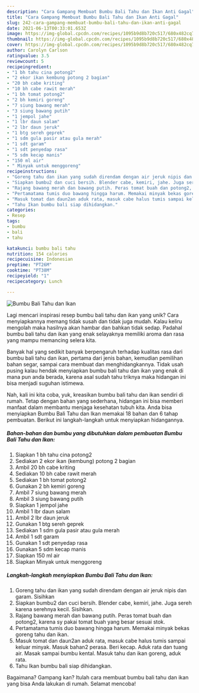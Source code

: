 ```yaml
---
description: "Cara Gampang Membuat Bumbu Bali Tahu dan Ikan Anti Gagal"
title: "Cara Gampang Membuat Bumbu Bali Tahu dan Ikan Anti Gagal"
slug: 242-cara-gampang-membuat-bumbu-bali-tahu-dan-ikan-anti-gagal
date: 2021-06-13T00:33:01.653Z
image: https://img-global.cpcdn.com/recipes/1095b9d8b720c517/680x482cq70/bumbu-bali-tahu-dan-ikan-foto-resep-utama.jpg
thumbnail: https://img-global.cpcdn.com/recipes/1095b9d8b720c517/680x482cq70/bumbu-bali-tahu-dan-ikan-foto-resep-utama.jpg
cover: https://img-global.cpcdn.com/recipes/1095b9d8b720c517/680x482cq70/bumbu-bali-tahu-dan-ikan-foto-resep-utama.jpg
author: Carolyn Carlson
ratingvalue: 3.5
reviewcount: 5
recipeingredient:
- "1 bh tahu cina potong2"
- "2 ekor ikan kembung potong 2 bagian"
- "20 bh cabe kriting"
- "10 bh cabe rawit merah"
- "1 bh tomat potong2"
- "2 bh kemiri goreng"
- "7 siung bawang merah"
- "3 siung bawang putih"
- "1 jempol jahe"
- "1 lbr daun salam"
- "2 lbr daun jeruk"
- "1 btg sereh geprek"
- "1 sdm gula pasir atau gula merah"
- "1 sdt garam"
- "1 sdt penyedap rasa"
- "5 sdm kecap manis"
- "150 ml air"
- " Minyak untuk menggoreng"
recipeinstructions:
- "Goreng tahu dan ikan yang sudah direndam dengan air jeruk nipis dan garam. Sisihkan"
- "Siapkan bumbu2 dan cuci bersih. Blender cabe, kemiri, jahe. Juga sereh karena serehnya kecil. Sisihkan."
- "Rajang bawang merah dan bawang putih. Peras tomat buah dan potong2, karena sy pakai tomat buah yang besar sesuai stok."
- "Pertamatama tumis duo bawang hingga harum. Memakai minyak bekas goreng tahu dan ikan."
- "Masuk tomat dan daun2an aduk rata, masuk cabe halus tumis sampai keluar minyak. Masuk bahan2 perasa. Beri kecap. Aduk rata dan tuang air. Masak sampai bumbu kental. Masuk tahu dan ikan goreng, aduk rata."
- "Tahu Ikan bumbu bali siap dihidangkan."
categories:
- Resep
tags:
- bumbu
- bali
- tahu

katakunci: bumbu bali tahu 
nutrition: 154 calories
recipecuisine: Indonesian
preptime: "PT26M"
cooktime: "PT38M"
recipeyield: "1"
recipecategory: Lunch

---
```



![Bumbu Bali Tahu dan Ikan](https://img-global.cpcdn.com/recipes/1095b9d8b720c517/680x482cq70/bumbu-bali-tahu-dan-ikan-foto-resep-utama.jpg)

Lagi mencari inspirasi resep bumbu bali tahu dan ikan yang unik? Cara menyiapkannya memang tidak susah dan tidak juga mudah. Kalau keliru mengolah maka hasilnya akan hambar dan bahkan tidak sedap. Padahal bumbu bali tahu dan ikan yang enak selayaknya memiliki aroma dan rasa yang mampu memancing selera kita.

Banyak hal yang sedikit banyak berpengaruh terhadap kualitas rasa dari bumbu bali tahu dan ikan, pertama dari jenis bahan, kemudian pemilihan bahan segar, sampai cara membuat dan menghidangkannya. Tidak usah pusing kalau hendak menyiapkan bumbu bali tahu dan ikan yang enak di mana pun anda berada, karena asal sudah tahu triknya maka hidangan ini bisa menjadi suguhan istimewa.




Nah, kali ini kita coba, yuk, kreasikan bumbu bali tahu dan ikan sendiri di rumah. Tetap dengan bahan yang sederhana, hidangan ini bisa memberi manfaat dalam membantu menjaga kesehatan tubuh kita. Anda bisa menyiapkan Bumbu Bali Tahu dan Ikan memakai 18 bahan dan 6 tahap pembuatan. Berikut ini langkah-langkah untuk menyiapkan hidangannya.

<!--inarticleads1-->

##### Bahan-bahan dan bumbu yang dibutuhkan dalam pembuatan Bumbu Bali Tahu dan Ikan:

1. Siapkan 1 bh tahu cina potong2
1. Sediakan 2 ekor ikan (kembung) potong 2 bagian
1. Ambil 20 bh cabe kriting
1. Sediakan 10 bh cabe rawit merah
1. Sediakan 1 bh tomat potong2
1. Gunakan 2 bh kemiri goreng
1. Ambil 7 siung bawang merah
1. Ambil 3 siung bawang putih
1. Siapkan 1 jempol jahe
1. Ambil 1 lbr daun salam
1. Ambil 2 lbr daun jeruk
1. Gunakan 1 btg sereh geprek
1. Sediakan 1 sdm gula pasir atau gula merah
1. Ambil 1 sdt garam
1. Gunakan 1 sdt penyedap rasa
1. Gunakan 5 sdm kecap manis
1. Siapkan 150 ml air
1. Siapkan  Minyak untuk menggoreng




<!--inarticleads2-->

##### Langkah-langkah menyiapkan Bumbu Bali Tahu dan Ikan:

1. Goreng tahu dan ikan yang sudah direndam dengan air jeruk nipis dan garam. Sisihkan
1. Siapkan bumbu2 dan cuci bersih. Blender cabe, kemiri, jahe. Juga sereh karena serehnya kecil. Sisihkan.
1. Rajang bawang merah dan bawang putih. Peras tomat buah dan potong2, karena sy pakai tomat buah yang besar sesuai stok.
1. Pertamatama tumis duo bawang hingga harum. Memakai minyak bekas goreng tahu dan ikan.
1. Masuk tomat dan daun2an aduk rata, masuk cabe halus tumis sampai keluar minyak. Masuk bahan2 perasa. Beri kecap. Aduk rata dan tuang air. Masak sampai bumbu kental. Masuk tahu dan ikan goreng, aduk rata.
1. Tahu Ikan bumbu bali siap dihidangkan.




Bagaimana? Gampang kan? Itulah cara membuat bumbu bali tahu dan ikan yang bisa Anda lakukan di rumah. Selamat mencoba!
